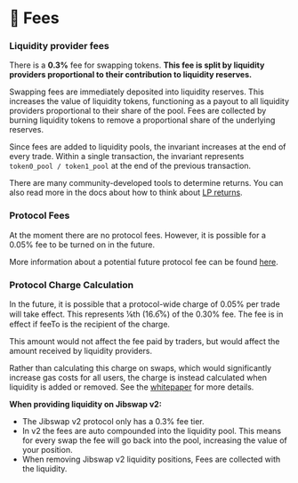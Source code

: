 # 🧀 Fees

### Liquidity provider fees[​](https://docs.uniswap.org/contracts/v2/concepts/advanced-topics/fees#liquidity-provider-fees) <a href="#liquidity-provider-fees" id="liquidity-provider-fees"></a>

There is a **0.3%** fee for swapping tokens. **This fee is split by liquidity providers proportional to their contribution to liquidity reserves.**

Swapping fees are immediately deposited into liquidity reserves. This increases the value of liquidity tokens, functioning as a payout to all liquidity providers proportional to their share of the pool. Fees are collected by burning liquidity tokens to remove a proportional share of the underlying reserves.

Since fees are added to liquidity pools, the invariant increases at the end of every trade. Within a single transaction, the invariant represents `token0_pool / token1_pool` at the end of the previous transaction.

There are many community-developed tools to determine returns. You can also read more in the docs about how to think about [LP returns](https://docs.uniswap.org/contracts/v2/concepts/advanced-topics/understanding-returns).

### Protocol Fees[​](https://docs.uniswap.org/contracts/v2/concepts/advanced-topics/fees#protocol-fees) <a href="#protocol-fees" id="protocol-fees"></a>

At the moment there are no protocol fees. However, it is possible for a 0.05% fee to be turned on in the future.

More information about a potential future protocol fee can be found [here](https://uniswap.org/blog/uniswap-v2/#path-to-sustainability).

### Protocol Charge Calculation[​](https://docs.uniswap.org/contracts/v2/concepts/advanced-topics/fees#protocol-charge-calculation) <a href="#protocol-charge-calculation" id="protocol-charge-calculation"></a>

In the future, it is possible that a protocol-wide charge of 0.05% per trade will take effect. This represents ⅙th (16.6̅%) of the 0.30% fee. The fee is in effect if feeTo is the recipient of the charge.

This amount would not affect the fee paid by traders, but would affect the amount received by liquidity providers.

Rather than calculating this charge on swaps, which would significantly increase gas costs for all users, the charge is instead calculated when liquidity is added or removed. See the [whitepaper](https://docs.uniswap.org/whitepaper.pdf) for more details.

**When providing liquidity on Jibswap v2:**

* The Jibswap v2 protocol only has a 0.3% fee tier.
* In v2 the fees are auto compounded into the liquidity pool. This means for every swap the fee will go back into the pool, increasing the value of your position.
* When removing Jibswap v2 liquidity positions, Fees are collected with the liquidity.
